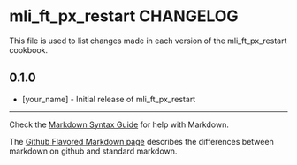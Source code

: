 # mli_ft_px_restart CHANGELOG

This file is used to list changes made in each version of the mli_ft_px_restart cookbook.

## 0.1.0
- [your_name] - Initial release of mli_ft_px_restart

- - -
Check the [Markdown Syntax Guide](http://daringfireball.net/projects/markdown/syntax) for help with Markdown.

The [Github Flavored Markdown page](http://github.github.com/github-flavored-markdown/) describes the differences between markdown on github and standard markdown.
